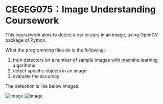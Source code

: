 # CEGEG075：Image Understanding Coursework
This coursework aims to detect a car or cars in an image, using OpenCV package of Python. 

What the programming files do is the following:
  1. train detectors on a number of sample images with machine learning algorithms
  2. detect specific objects in an image
  3. evaluate the accuracy
  
The detection is like below images:

![image](https://user-images.githubusercontent.com/39371515/40451676-4a7c957e-5ed7-11e8-8161-39db4e15a5ae.png)
![image](https://user-images.githubusercontent.com/39371515/40451685-51146f2e-5ed7-11e8-80b4-91dac32a32e5.png)
